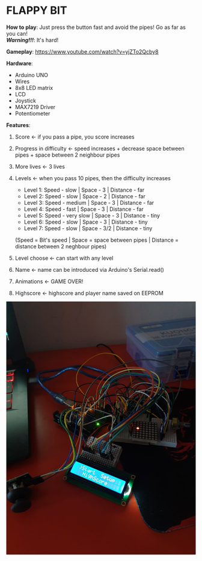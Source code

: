 # FLAPPY BIT

**How to play**: Just press the button fast and avoid the pipes! Go as far as you can!  
***Warning!!!***: It's hard!

**Gameplay**: https://www.youtube.com/watch?v=yjZTo2Qcby8

**Hardware**: 
- Arduino UNO
- Wires
- 8x8 LED matrix
- LCD
- Joystick
- MAX7219 Driver
- Potentiometer

**Features**:

1) Score <- if you pass a pipe, you score increases
2) Progress in difficulty <- speed increases + decrease space between pipes + space between 2 neighbour pipes
3) More lives <- 3 lives
4) Levels <- when you pass 10 pipes, then the difficulty increases
    - Level 1: Speed - slow  |  Space - 3  |  Distance - far 
    - Level 2: Speed - slow  |  Space - 2  |  Distance - far
    - Level 3: Speed - medium  |  Space - 3  |  Distance - far
    - Level 4: Speed - fast  |  Space - 3  |  Distance - far
    - Level 5: Speed - very slow  |  Space - 3  |  Distance - tiny
    - Level 6: Speed - slow  |  Space - 3  |  Distance - tiny
    - Level 7: Speed - slow  |  Space - 3/2  |  Distance - tiny  
    
    (Speed = Bit's speed | Space = space between pipes | Distance = distance between 2 neghbour pipes)
    
5) Level choose <- can start with any level
6) Name <- name can be introduced via Arduino's Serial.read()
7) Animations <- GAME OVER!
8) Highscore <- highscore and player name saved on EEPROM

![alt text](https://github.com/Mickai55/Introduction-to-Robotics/blob/master/Matrix%20Project/Game%20Picture.jpeg)
